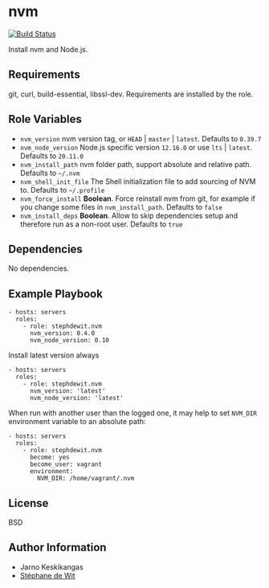 # nvm

[![Build Status](https://github.com/stephdewit/ansible-nvm/actions/workflows/lint.yaml/badge.svg)](https://github.com/stephdewit/ansible-nvm/actions/workflows/lint.yaml)

Install nvm and Node.js.

## Requirements

git, curl, build-essential, libssl-dev. Requirements are installed by the role.

## Role Variables

- `nvm_version` nvm version tag, or `HEAD` | `master` | `latest`. Defaults to `0.39.7`
- `nvm_node_version` Node.js specific version `12.16.0` or use `lts` | `latest`. Defaults to `20.11.0`
- `nvm_install_path` nvm folder path, support absolute and relative path. Defaults to `~/.nvm`
- `nvm_shell_init_file` The Shell initialization file to add sourcing of NVM to. Defaults to `~/.profile`
- `nvm_force_install` **Boolean**. Force reinstall nvm from git, for example if you change some files in `nvm_install_path`. Defaults to `false`
- `nvm_install_deps` **Boolean**. Allow to skip dependencies setup and therefore run as a non-root user. Defaults to `true`

## Dependencies

No dependencies.

## Example Playbook

    - hosts: servers
      roles:
        - role: stephdewit.nvm
          nvm_version: 0.4.0
          nvm_node_version: 0.10

Install latest version always

    - hosts: servers
      roles:
        - role: stephdewit.nvm
          nvm_version: 'latest'
          nvm_node_version: 'latest'

When run with another user than the logged one, it may help to set `NVM_DIR` environment variable to an absolute path:

    - hosts: servers
      roles:
        - role: stephdewit.nvm
          become: yes
          become_user: vagrant
          environment:
            NVM_DIR: /home/vagrant/.nvm

## License

BSD

## Author Information

- Jarno Keskikangas
- [Stéphane de Wit](https://www.stephanedewit.be)
